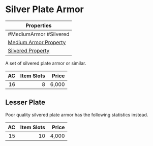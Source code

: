 # Silver Plate Armor

| Properties                                                                  |
| --------------------------------------------------------------------------- |
| #MediumArmor #Silvered                                                      |
| [Medium Armor Property](../Armor%20Properties/Medium%20Armor%20Property.md) |
| [Silvered Property](../../../Material%20Properties/Silvered%20Property.md)  |

A set of silvered plate armor or similar.

|  AC | Item Slots | Price |
| --: | ---------: | ----: |
|  16 |          8 | 6,000 |

## Lesser Plate

Poor quality silvered plate armor has the following statistics instead.

|  AC | Item Slots | Price |
| --: | ---------: | ----: |
|  15 |         10 | 4,000 |
